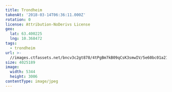 ```yaml
---
title: Trondheim
takenAt: '2018-03-14T06:36:11.000Z'
rotation: 0
license: Attribution-NoDerivs License
geo:
  lat: 63.400225
  lng: 10.368472
tags:
  - trondheim
url: >-
  //images.ctfassets.net/bncv3c2gt878/4tPgBm7kB09qCsK3smwIV/5e60bc01a21761438979832081aa3e10/trondheim_40759160202_o
size: 4025189
image:
  width: 5344
  height: 3006
contentType: image/jpeg
---
```


